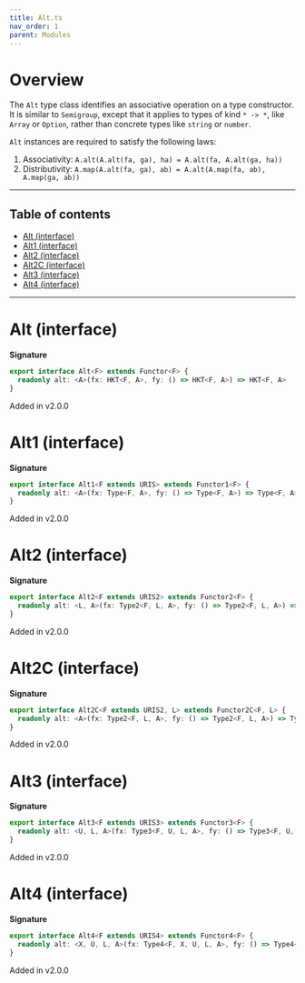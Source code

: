 ```yaml
---
title: Alt.ts
nav_order: 1
parent: Modules
---
```


# Overview

The `Alt` type class identifies an associative operation on a type constructor. It is similar to `Semigroup`, except
that it applies to types of kind `* -> *`, like `Array` or `Option`, rather than concrete types like `string` or
`number`.

`Alt` instances are required to satisfy the following laws:

1. Associativity: `A.alt(A.alt(fa, ga), ha) = A.alt(fa, A.alt(ga, ha))`
2. Distributivity: `A.map(A.alt(fa, ga), ab) = A.alt(A.map(fa, ab), A.map(ga, ab))`

---

<h2 class="text-delta">Table of contents</h2>

- [Alt (interface)](#alt-interface)
- [Alt1 (interface)](#alt1-interface)
- [Alt2 (interface)](#alt2-interface)
- [Alt2C (interface)](#alt2c-interface)
- [Alt3 (interface)](#alt3-interface)
- [Alt4 (interface)](#alt4-interface)

---

# Alt (interface)

**Signature**

```ts
export interface Alt<F> extends Functor<F> {
  readonly alt: <A>(fx: HKT<F, A>, fy: () => HKT<F, A>) => HKT<F, A>
}
```

Added in v2.0.0

# Alt1 (interface)

**Signature**

```ts
export interface Alt1<F extends URIS> extends Functor1<F> {
  readonly alt: <A>(fx: Type<F, A>, fy: () => Type<F, A>) => Type<F, A>
}
```

Added in v2.0.0

# Alt2 (interface)

**Signature**

```ts
export interface Alt2<F extends URIS2> extends Functor2<F> {
  readonly alt: <L, A>(fx: Type2<F, L, A>, fy: () => Type2<F, L, A>) => Type2<F, L, A>
}
```

Added in v2.0.0

# Alt2C (interface)

**Signature**

```ts
export interface Alt2C<F extends URIS2, L> extends Functor2C<F, L> {
  readonly alt: <A>(fx: Type2<F, L, A>, fy: () => Type2<F, L, A>) => Type2<F, L, A>
}
```

Added in v2.0.0

# Alt3 (interface)

**Signature**

```ts
export interface Alt3<F extends URIS3> extends Functor3<F> {
  readonly alt: <U, L, A>(fx: Type3<F, U, L, A>, fy: () => Type3<F, U, L, A>) => Type3<F, U, L, A>
}
```

Added in v2.0.0

# Alt4 (interface)

**Signature**

```ts
export interface Alt4<F extends URIS4> extends Functor4<F> {
  readonly alt: <X, U, L, A>(fx: Type4<F, X, U, L, A>, fy: () => Type4<F, X, U, L, A>) => Type4<F, X, U, L, A>
}
```

Added in v2.0.0
